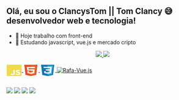 ## Olá, eu sou o ClancysTom || Tom Clancy 😅 desenvolvedor web e tecnologia!

- 🔭 Hoje trabalho com front-end
- 🌱 Estudando javascript, vue.js e mercado cripto

<div align="center">
  <a href="https://github.com/rafaballerini">
  <img height="180em" src="https://github-readme-stats.vercel.app/api?username=ClancysTom&show_icons=true&theme=tokyonight&include_all_commits=true&count_private=true"/>
  <img height="180em" src="https://github-readme-stats.vercel.app/api/top-langs/?username=ClancysTom&layout=compact&langs_count=7&theme=tokyonight"/>
</div>
  <div style="display: inline_block"><br>
  <img align="center" alt="Rafa-Js" height="30" width="40" src="https://raw.githubusercontent.com/devicons/devicon/master/icons/javascript/javascript-plain.svg">
  <img align="center" alt="Rafa-HTML" height="30" width="40" src="https://raw.githubusercontent.com/devicons/devicon/master/icons/html5/html5-original.svg">
  <img align="center" alt="Rafa-CSS" height="30" width="40" src="https://raw.githubusercontent.com/devicons/devicon/master/icons/css3/css3-original.svg">
  <img align="center" alt="Rafa-Vue.js" height="30" width="30" src="https://img.shields.io/badge/Vue.js-35495E?style=for-the-badge&logo=vue.js&logoColor=4FC08D.svg">
</div>
  
##

<div> 
  <a href="https://www.instagram.com/tomclancyfrontend/" target="_blank"><img src="https://img.shields.io/badge/-Instagram-%23E4405F?style=for-the-badge&logo=instagram&logoColor=white" target="_blank"></a>
  <a href = "mailto:tomclancyfrontend@gmail.com"><img src="https://img.shields.io/badge/-Gmail-%23333?style=for-the-badge&logo=gmail&logoColor=white" target="_blank"></a>
  <a href ="https://www.bit.ly/TomClancy-Frontend-Developer"><img src="https://img.shields.io/badge/WhatsApp-25D366?style=for-the-badge&logo=whatsapp&logoColor=white" target"_blank"></a> 
  <a href ="https://www.linkedin.com/in/tomclancy-frontend-developer" target="_blank"><img src="https://img.shields.io/badge/LinkedIn-0077B5?style=for-the-badge&logo=linkedin&logoColor=white" target"_blank"></a>
</div>
  
